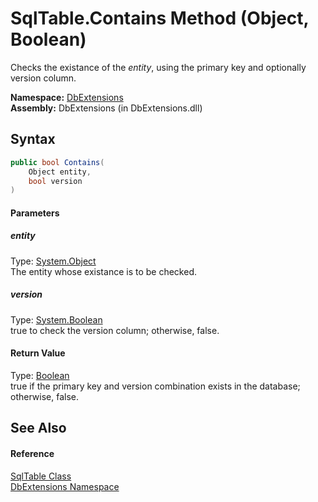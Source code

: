 SqlTable.Contains Method (Object, Boolean)
==========================================
Checks the existance of the *entity*, using the primary key and optionally version column.

**Namespace:** [DbExtensions][1]  
**Assembly:** DbExtensions (in DbExtensions.dll)

Syntax
------

```csharp
public bool Contains(
	Object entity,
	bool version
)
```

#### Parameters

##### *entity*
Type: [System.Object][2]  
The entity whose existance is to be checked.

##### *version*
Type: [System.Boolean][3]  
true to check the version column; otherwise, false.

#### Return Value
Type: [Boolean][3]  
true if the primary key and version combination exists in the database; otherwise, false.

See Also
--------

#### Reference
[SqlTable Class][4]  
[DbExtensions Namespace][1]  

[1]: ../README.md
[2]: http://msdn.microsoft.com/en-us/library/e5kfa45b
[3]: http://msdn.microsoft.com/en-us/library/a28wyd50
[4]: README.md